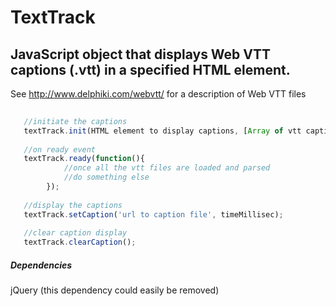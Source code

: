 TextTrack
=========

## JavaScript object that displays Web VTT captions (.vtt) in a specified HTML element.

See http://www.delphiki.com/webvtt/ for a description of Web VTT files



```javascript
   
   //initiate the captions
   textTrack.init(HTML element to display captions, [Array of vtt captions file urls]);
   
   //on ready event
   textTrack.ready(function(){
            //once all the vtt files are loaded and parsed
            //do something else
        });
 
   //display the captions
   textTrack.setCaption('url to caption file', timeMillisec);  
   
   //clear caption display
   textTrack.clearCaption();  
```

##### Dependencies
jQuery (this dependency could easily be removed)
